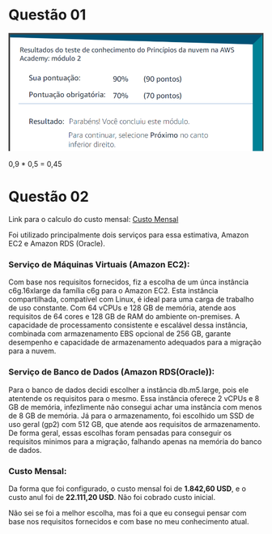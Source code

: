 # Questão 01

![image](print.png)

0,9 \* 0,5 = 0,45

# Questão 02

Link para o calculo do custo mensal: [Custo Mensal](https://calculator.aws/#/estimate?id=4ee3fdf4d060013de344da65ca07f105285906d8)

Foi utilizado principalmente dois serviços para essa estimativa, Amazon EC2 e Amazon RDS (Oracle).

### Serviço de Máquinas Virtuais (Amazon EC2):

Com base nos requisitos fornecidos, fiz a escolha de um únca instância c6g.16xlarge da família c6g para o Amazon EC2. Esta instância compartilhada, compatível com Linux, é ideal para uma carga de trabalho de uso constante. Com 64 vCPUs e 128 GB de memória, atende aos requisitos de 64 cores e 128 GB de RAM do ambiente on-premises. A capacidade de processamento consistente e escalável dessa instância, combinada com armazenamento EBS opcional de 256 GB, garante desempenho e capacidade de armazenamento adequados para a migração para a nuvem.

### Serviço de Banco de Dados (Amazon RDS(Oracle)):

Para o banco de dados decidi escolher a instância db.m5.large, pois ele atentende os requisitos para o mesmo. Essa instância oferece 2 vCPUs e 8 GB de memória, infezlimente não consegui achar uma instância com menos de 8 GB de memória. Já para o armazenamento, foi escolhido um SSD de uso geral (gp2) com 512 GB, que atende aos requisitos de armazenamento. De forma geral, essas escolhas foram pensadas para conseguir os requisitos minimos para a migração, falhando apenas na memória do banco de dados.

### Custo Mensal:

Da forma que foi configurado, o custo mensal foi de **1.842,60 USD**, e o custo anul foi de **22.111,20 USD**. Não foi cobrado custo inicial.

Não sei se foi a melhor escolha, mas foi a que eu consegui pensar com base nos requisitos fornecidos e com base no meu conhecimento atual.